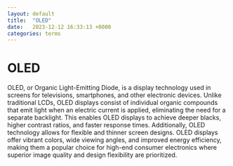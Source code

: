 ```yaml
---
layout: default
title:  "OLED"
date:   2023-12-12 16:33:13 +0000
categories: terms
---
```



# OLED

OLED, or Organic Light-Emitting Diode, is a display technology used in screens for televisions, smartphones, and other electronic devices. Unlike traditional LCDs, OLED displays consist of individual organic compounds that emit light when an electric current is applied, eliminating the need for a separate backlight. This enables OLED displays to achieve deeper blacks, higher contrast ratios, and faster response times. Additionally, OLED technology allows for flexible and thinner screen designs. OLED displays offer vibrant colors, wide viewing angles, and improved energy efficiency, making them a popular choice for high-end consumer electronics where superior image quality and design flexibility are prioritized.